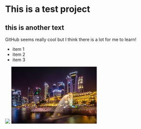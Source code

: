 # This is a test project

## this is another text

GitHub seems really cool but I think there is a lot for me to learn!

* item 1
* item 2
* item 3

![](sentosa.jpg)
![](Merlion.jpg)
